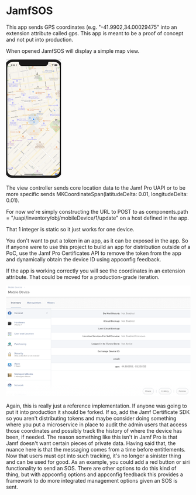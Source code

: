 # JamfSOS
This app sends GPS coordinates (e.g. "-41.9902,34.00029475" into an extension attribute called gps. This app is meant to be a proof of concept and not put into production.

When opened JamfSOS will display a simple map view.

![alt text](https://github.com/krypted/JamfGPS/blob/master/JamfGPSScreen.png)

The view controller sends core location data to the Jamf Pro UAPI or to be more specific sends MKCoordinateSpan(latitudeDelta: 0.01, longitudeDelta: 0.01).

For now we're simply constructing the URL to POST to as components.path = "/uapi/inventory/obj/mobileDevice/1/update" on a host defined in the app. 

That 1 integer is static so it just works for one device. 

You don't want to put a token in an app, as it can be exposed in the app. So if anyone were to use this project to build an app for distribution outside of a PoC, use the Jamf Pro Certificates API to remove the token from the app and dynamically obtain the device ID using appconfig feedback.

If the app is working correctly you will see the coordinates in an extension attribute. That could be moved for a production-grade iteration. 

![alt text](https://github.com/krypted/JamfGPS/blob/master/jamfwithgps.png)
  
Again, this is really just a reference implementation. If anyone was going to put it into production it should be forked. If so, add the Jamf Certificate SDK so you aren't distributing tokens and maybe consider doing something where you put a microservice in place to audit the admin users that access those coordinates and possibly track the history of where the device has been, if needed. The reason something like this isn't in Jamf Pro is that Jamf doesn't want certain pieces of private data. Having said that, the nuance here is that the messaging comes from a time before entitlements. Now that users must opt into such tracking, it's no longer a sinister thing and can be used for good. As an example, you could add a red button or siri functionality to send an SOS. There are other options to do this kind of thing, but with appconfig options and appconfig feedback this provides a framework to do more integrated management options given an SOS is sent. 
